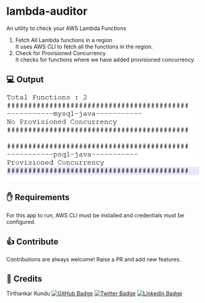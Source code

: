# lambda-auditor
An utility to check your AWS Lambda Functions

1. Fetch All Lambda functions in a region <br>
   It uses AWS CLI to fetch all the functions in the region.
2. Check for Provisioned Concurrency <br>
   It checks for functions where we have added provisioned concurrency.

## :computer: Output <br>
![Ouput](https://github.com/tirthankarkundu17/lambda-auditor/blob/master/images/output.png)

## :raised_hand: Requirements <br>
For this app to run, AWS CLI must be installed and credentials must be configured.

## :thumbsup: Contribute

Contributions are always welcome!
Raise a PR and add new features.

<!-- CREDITS -->
## :scroll: Credits

Tirthankar Kundu
[![GitHub Badge](https://img.shields.io/badge/GitHub-100000?style=for-the-badge&logo=github&logoColor=white)](https://github.com/tirthankarkundu17)
[![Twitter Badge](https://img.shields.io/badge/Twitter-1DA1F2?style=for-the-badge&logo=twitter&logoColor=white)](https://twitter.com/tirthankar_k)
[![LinkedIn Badge](https://img.shields.io/badge/LinkedIn-0077B5?style=for-the-badge&logo=linkedin&logoColor=white)](https://www.linkedin.com/in/kundutirthankar/)

